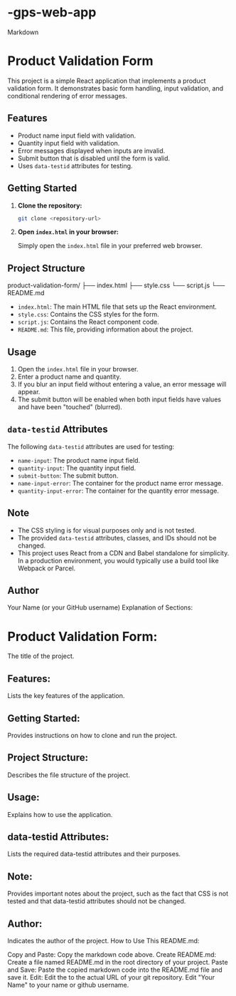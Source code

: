 # -gps-web-app
Markdown

# Product Validation Form

This project is a simple React application that implements a product validation form. It demonstrates basic form handling, input validation, and conditional rendering of error messages.

## Features

-   Product name input field with validation.
-   Quantity input field with validation.
-   Error messages displayed when inputs are invalid.
-   Submit button that is disabled until the form is valid.
-   Uses `data-testid` attributes for testing.

## Getting Started

1.  **Clone the repository:**

    ```bash
    git clone <repository-url>
    ```

2.  **Open `index.html` in your browser:**

    Simply open the `index.html` file in your preferred web browser.

## Project Structure

product-validation-form/
├── index.html
├── style.css
└── script.js
└── README.md


-   `index.html`: The main HTML file that sets up the React environment.
-   `style.css`: Contains the CSS styles for the form.
-   `script.js`: Contains the React component code.
-   `README.md`: This file, providing information about the project.

## Usage

1.  Open the `index.html` file in your browser.
2.  Enter a product name and quantity.
3.  If you blur an input field without entering a value, an error message will appear.
4.  The submit button will be enabled when both input fields have values and have been "touched" (blurred).

## `data-testid` Attributes

The following `data-testid` attributes are used for testing:

-   `name-input`: The product name input field.
-   `quantity-input`: The quantity input field.
-   `submit-button`: The submit button.
-   `name-input-error`: The container for the product name error message.
-   `quantity-input-error`: The container for the quantity error message.

## Note

-   The CSS styling is for visual purposes only and is not tested.
-   The provided `data-testid` attributes, classes, and IDs should not be changed.
-   This project uses React from a CDN and Babel standalone for simplicity. In a production environment, you would typically use a build tool like Webpack or Parcel.

## Author

Your Name (or your GitHub username)
Explanation of Sections:

# Product Validation Form:
The title of the project.
## Features:
Lists the key features of the application.
## Getting Started:
Provides instructions on how to clone and run the project.
## Project Structure:
Describes the file structure of the project.
## Usage:
Explains how to use the application.
## data-testid Attributes:
Lists the required data-testid attributes and their purposes.
## Note:
Provides important notes about the project, such as the fact that CSS is not tested and that data-testid attributes should not be changed.
## Author:
Indicates the author of the project.
How to Use This README.md:

Copy and Paste:
Copy the markdown code above.
Create README.md:
Create a file named README.md in the root directory of your project.
Paste and Save:
Paste the copied markdown code into the README.md file and save it.
Edit:
Edit the <repository-url> to the actual URL of your git repository.
Edit "Your Name" to your name or github username.
